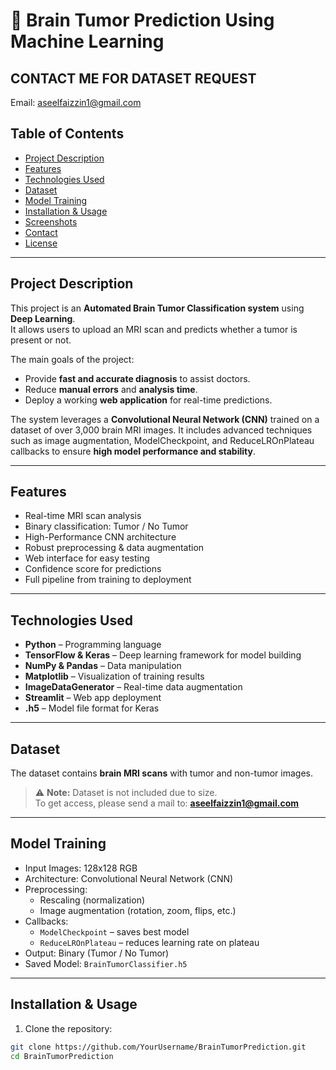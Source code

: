 # 🧠 Brain Tumor Prediction Using Machine Learning
## CONTACT ME FOR DATASET REQUEST

Email: aseelfaizzin1@gmail.com

## Table of Contents
- [Project Description](#project-description)
- [Features](#features)
- [Technologies Used](#technologies-used)
- [Dataset](#dataset)
- [Model Training](#model-training)
- [Installation & Usage](#installation--usage)
- [Screenshots](#screenshots)
- [Contact](#contact)
- [License](#license)

---

## Project Description
This project is an **Automated Brain Tumor Classification system** using **Deep Learning**.  
It allows users to upload an MRI scan and predicts whether a tumor is present or not.  

The main goals of the project:
- Provide **fast and accurate diagnosis** to assist doctors.
- Reduce **manual errors** and **analysis time**.
- Deploy a working **web application** for real-time predictions.

The system leverages a **Convolutional Neural Network (CNN)** trained on a dataset of over 3,000 brain MRI images. It includes advanced techniques such as image augmentation, ModelCheckpoint, and ReduceLROnPlateau callbacks to ensure **high model performance and stability**.

---

## Features
- Real-time MRI scan analysis
- Binary classification: Tumor / No Tumor
- High-Performance CNN architecture
- Robust preprocessing & data augmentation
- Web interface for easy testing
- Confidence score for predictions
- Full pipeline from training to deployment

---

## Technologies Used
- **Python** – Programming language  
- **TensorFlow & Keras** – Deep learning framework for model building  
- **NumPy & Pandas** – Data manipulation  
- **Matplotlib** – Visualization of training results  
- **ImageDataGenerator** – Real-time data augmentation  
- **Streamlit** – Web app deployment  
- **.h5** – Model file format for Keras  

---

## Dataset
The dataset contains **brain MRI scans** with tumor and non-tumor images.  

> ⚠️ **Note:** Dataset is not included due to size.  
> To get access, please send a mail to: **aseelfaizzin1@gmail.com**

---

## Model Training
- Input Images: 128x128 RGB  
- Architecture: Convolutional Neural Network (CNN)  
- Preprocessing:  
  - Rescaling (normalization)  
  - Image augmentation (rotation, zoom, flips, etc.)  
- Callbacks:  
  - `ModelCheckpoint` – saves best model  
  - `ReduceLROnPlateau` – reduces learning rate on plateau  
- Output: Binary (Tumor / No Tumor)  
- Saved Model: `BrainTumorClassifier.h5`  

---

## Installation & Usage

1. Clone the repository:

```bash
git clone https://github.com/YourUsername/BrainTumorPrediction.git
cd BrainTumorPrediction
